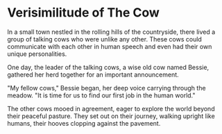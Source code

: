 # Verisimilitude of The Cow

In a small town nestled in the rolling hills of the countryside, there lived a group of talking cows who were unlike any other. These cows could communicate with each other in human speech and even had their own unique personalities.

One day, the leader of the talking cows, a wise old cow named Bessie, gathered her herd together for an important announcement.

"My fellow cows," Bessie began, her deep voice carrying through the meadow. "It is time for us to find our first job in the human world."

The other cows mooed in agreement, eager to explore the world beyond their peaceful pasture. They set out on their journey, walking upright like humans, their hooves clopping against the pavement.

